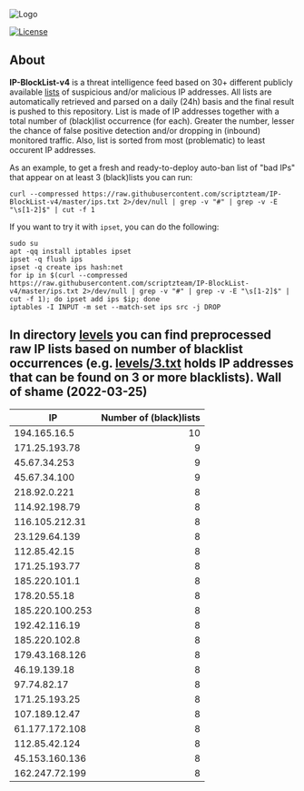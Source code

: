 ![Logo](https://i.imgur.com/PyKLAe7.png)

[![License](https://img.shields.io/badge/license-The_Unlicense-red.svg)](https://unlicense.org/)

About
----

**IP-BlockList-v4** is a threat intelligence feed based on 30+ different publicly available [lists](https://github.com/stamparm/maltrail) of suspicious and/or malicious IP addresses. All lists are automatically retrieved and parsed on a daily (24h) basis and the final result is pushed to this repository. List is made of IP addresses together with a total number of (black)list occurrence (for each). Greater the number, lesser the chance of false positive detection and/or dropping in (inbound) monitored traffic. Also, list is sorted from most (problematic) to least occurent IP addresses.

As an example, to get a fresh and ready-to-deploy auto-ban list of "bad IPs" that appear on at least 3 (black)lists you can run:

```
curl --compressed https://raw.githubusercontent.com/scriptzteam/IP-BlockList-v4/master/ips.txt 2>/dev/null | grep -v "#" | grep -v -E "\s[1-2]$" | cut -f 1
```

If you want to try it with `ipset`, you can do the following:

```
sudo su
apt -qq install iptables ipset
ipset -q flush ips
ipset -q create ips hash:net
for ip in $(curl --compressed https://raw.githubusercontent.com/scriptzteam/IP-BlockList-v4/master/ips.txt 2>/dev/null | grep -v "#" | grep -v -E "\s[1-2]$" | cut -f 1); do ipset add ips $ip; done
iptables -I INPUT -m set --match-set ips src -j DROP
```

In directory [levels](levels) you can find preprocessed raw IP lists based on number of blacklist occurrences (e.g. [levels/3.txt](levels/3.txt) holds IP addresses that can be found on 3 or more blacklists).
Wall of shame (2022-03-25)
----

|IP|Number of (black)lists|
|---|--:|
194.165.16.5|10
171.25.193.78|9
45.67.34.253|9
45.67.34.100|9
218.92.0.221|8
114.92.198.79|8
116.105.212.31|8
23.129.64.139|8
112.85.42.15|8
171.25.193.77|8
185.220.101.1|8
178.20.55.18|8
185.220.100.253|8
192.42.116.19|8
185.220.102.8|8
179.43.168.126|8
46.19.139.18|8
97.74.82.17|8
171.25.193.25|8
107.189.12.47|8
61.177.172.108|8
112.85.42.124|8
45.153.160.136|8
162.247.72.199|8
